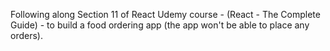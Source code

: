 Following along Section 11 of React Udemy course - (React - The Complete Guide) - to build a food ordering app (the app won't be able to place any orders).
